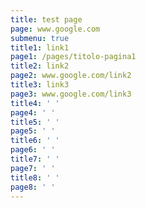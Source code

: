 ```yaml
---
title: test page
page: www.google.com
submenu: true
title1: link1
page1: /pages/titolo-pagina1
title2: link2
page2: www.google.com/link2
title3: link3
page3: www.google.com/link3
title4: ' '
page4: ' '
title5: ' '
page5: ' '
title6: ' '
page6: ' '
title7: ' '
page7: ' '
title8: ' '
page8: ' '
---
```


